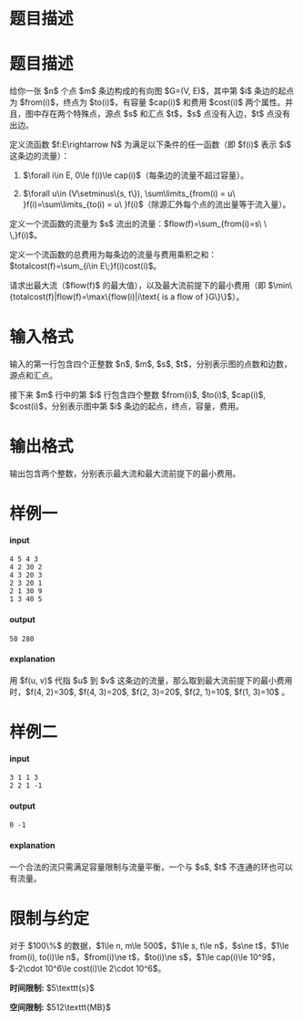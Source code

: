 # 题目描述


# 题目描述


<p>给你一张 $n$ 个点 $m$ 条边构成的有向图 $G=(V, E)$，其中第 $i$ 条边的起点为 $from(i)$，终点为 $to(i)$，有容量 $cap(i)$ 和费用 $cost(i)$ 两个属性。并且，图中存在两个特殊点，源点 $s$ 和汇点 $t$，$s$ 点没有入边，$t$ 点没有出边。</p>
<p>定义流函数 $f:E\rightarrow N$ 为满足以下条件的任一函数（即 $f(i)$ 表示 $i$ 这条边的流量）：</p>
<ol><li><p>$\forall i\in E, 0\le f(i)\le cap(i)$（每条边的流量不超过容量）。</p>
</li>
<li><p>$\forall u\in (V\setminus\{s, t\}), \sum\limits_{from(i) = u\ }f(i)=\sum\limits_{to(i) = u\ }f(i)$（除源汇外每个点的流出量等于流入量）。</p>
</li>
</ol><p>定义一个流函数的流量为 $s$ 流出的流量：$flow(f)=\sum_{from(i)=s\ \ \,}f(i)$。</p>
<p>定义一个流函数的总费用为每条边的流量与费用乘积之和：$totalcost(f)=\sum_{i\in E\;}f(i)cost(i)$。</p>
<p>请求出最大流（$flow(f)$ 的最大值），以及最大流前提下的最小费用（即 $\min\{totalcost(f)|flow(f)=\max\{flow(i)|i\text{ is a flow of }G\}\}$）。</p>

# 输入格式


<p>输入的第一行包含四个正整数 $n$, $m$, $s$, $t$，分别表示图的点数和边数，源点和汇点。</p>
<p>接下来 $m$ 行中的第 $i$ 行包含四个整数 $from(i)$, $to(i)$, $cap(i)$, $cost(i)$，分别表示图中第 $i$ 条边的起点，终点，容量，费用。</p>

# 输出格式


<p>输出包含两个整数，分别表示最大流和最大流前提下的最小费用。</p>

# 样例一


<h4>input</h4>
<pre><code class="sh_plain">4 5 4 3
4 2 30 2
4 3 20 3
2 3 20 1
2 1 30 9
1 3 40 5</code></pre>
<h4>output</h4>
<pre><code class="sh_plain">50 280</code></pre>
<h4>explanation</h4>
<p>用 $f(u, v)$ 代指 $u$ 到 $v$ 这条边的流量，那么取到最大流前提下的最小费用时，$f(4, 2)=30$, $f(4, 3)=20$, $f(2, 3)=20$, $f(2, 1)=10$, $f(1, 3)=10$ 。</p>

# 样例二


<h4>input</h4>
<pre><code class="sh_plain">3 1 1 3
2 2 1 -1</code></pre>
<h4>output</h4>
<pre><code class="sh_plain">0 -1</code></pre>
<h4>explanation</h4>
<p>一个合法的流只需满足容量限制与流量平衡，一个与 $s$, $t$ 不连通的环也可以有流量。</p>

# 限制与约定


<p>对于 $100\%$ 的数据，$1\le n, m\le 500$，$1\le s, t\le n$，$s\ne t$，$1\le from(i), to(i)\le n$，$from(i)\ne t$，$to(i)\ne s$，$1\le cap(i)\le 10^9$，$-2\cdot 10^6\le cost(i)\le 2\cdot 10^6$。</p>
<p><strong>时间限制:</strong> $5\texttt{s}$</p>
<p><strong>空间限制:</strong> $512\texttt{MB}$</p>
